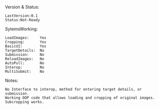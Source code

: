 Version & Status:
```
LastVersion:0.1
Status:Not-Ready
```

SytemsWorking:
```
LoadImages:		Yes
Cropping:		Yes
BasicUI:		Yes
TargetDetails:	No
Submission:		No
ReloadImages:	No
AutoPull:		No
Interop:		No
MultiSubmit:	No
```

Notes:
```
No Interface to interop, method for entering target details, or submission.
Working OOP code that allows loading and cropping of original images. Subcropping works.
```